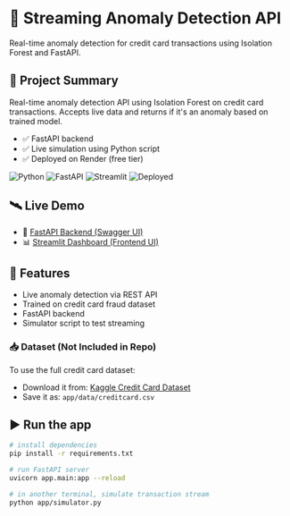 # 🧠 Streaming Anomaly Detection API

Real-time anomaly detection for credit card transactions using Isolation Forest and FastAPI.

## 🚀 Project Summary

Real-time anomaly detection API using Isolation Forest on credit card transactions. Accepts live data and returns if it's an anomaly based on trained model.

- ✅ FastAPI backend
- ✅ Live simulation using Python script
- ✅ Deployed on Render (free tier)

![Python](https://img.shields.io/badge/Made%20With-Python-blue)
![FastAPI](https://img.shields.io/badge/API-FastAPI-green)
![Streamlit](https://img.shields.io/badge/UI-Streamlit-orange)
![Deployed](https://img.shields.io/badge/Hosted%20On-Render%20+%20Streamlit-brightgreen)

## 🛰️ Live Demo

- 🔗 [FastAPI Backend (Swagger UI)](https://streaming-anomaly-api.onrender.com/docs)
- 📊 [Streamlit Dashboard (Frontend UI)](https://streaming-anomaly-api.streamlit.app)

## 🧠 Features

- Live anomaly detection via REST API
- Trained on credit card fraud dataset
- FastAPI backend
- Simulator script to test streaming

### 📥 Dataset (Not Included in Repo)

To use the full credit card dataset:

- Download it from: [Kaggle Credit Card Dataset](https://www.kaggle.com/mlg-ulb/creditcardfraud)
- Save it as: `app/data/creditcard.csv`

## ▶️ Run the app

```bash
# install dependencies
pip install -r requirements.txt

# run FastAPI server
uvicorn app.main:app --reload

# in another terminal, simulate transaction stream
python app/simulator.py
```
